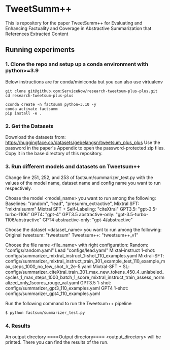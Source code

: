 # TweetSumm++

This is repository for the paper TweetSumm++ for Evaluating and Enhancing Factuality and Coverage in Abstractive Summarization that References Extracted Content


## Running experiments

### 1. Clone the repo and setup up a conda environment with python>=3.9

Below instructions are for conda/miniconda but you can also use virtualenv

```
git clone git@github.com:ServiceNow/research-tweetsum-plus-plus.git
cd research-tweetsum-plus-plus

cconda create -n factsumm python=3.10 -y
conda activate factsumm
pip install -e .
```


### 2. Get the Datasets

Download the datasets from: https://huggingface.co/datasets/gebelangsn/tweetsum_plus_plus
Use the password in the paper's Appendix to open the password-protected zip files.
Copy it in the base directory of this repository.

### 3. Run different models and datasets on Tweetsum++
Change line 251, 252, and 253 of factsum/summarizer_test.py with the values of the model name, dataset name and config name you want to run respectively.


Chosse the model <model_name> you want to run among the following: 
Baselines: "random", "lead", "presumm_extractive", 
Mixtral SFT: "mixtralsumm"
Mixtral SFT + Self-Labeling: "citeXtral"
GPT3.5: "gpt-3.5-turbo-1106"
GPT4: "gpt-4"
GPT3.5 abstractive-only: "gpt-3.5-turbo-1106/abstractive"
GPT4 abstractive-only: "gpt-4/abstractive"

Choose the dataset <dataset_name> you want to run among the following:
Original tweetsum: "tweetsum"
Tweetsum++: "tweetsum++_v1"

Choose the file name <file_name> with right configuration: 
Random: "configs/random.yaml"
Lead "configs/lead.yaml"
Mixtal-instruct 1-shot: configs/summarizer_mixtral_instruct_1-shot_110_examples.yaml 
Mixtral-SFT: configs/summarizer_mixtral_instruct_train_301_example_test_110_example_max_steps_1000_no_few_shot_lr_2e-5.yaml 
Mixtral-SFT + SL: configs/summarizer_citeXtral_train_301_max_new_tokens_450_4_unlabeled_cycles_1_max_steps_1000_batch_1_score_mixtral_instruct_train_assess_normalized_only_1scores_rouge_val.yaml
GPT3.5 1-shot: configs/summarizer_gpt3_110_examples.yaml
GPT4 1-shot: configs/summarizer_gpt4_110_examples.yaml

Run the following command to run the Tweetsum++ pipeline

```bash
$ python factsum/summarizer_test.py 
```

### 4. Results
An output directory ====Output directory==== <output_directory> will be printed. There you can find the results of the run.
